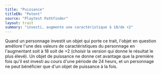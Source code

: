 ```yaml
---
title: "Puissance"
titleEN: "Potent"
source: "Playtest Pathfinder"
layout: trait
summary: "investi, augmente une caractéristique à 18/de +2"
---
```

Quand un personnage investit un objet qui porte ce trait, l'objet en question améliore l'une des valeurs de caractéristiques du personnage en l'augmentant soit à 18 soit de +2 (choisir la version qui donne le résultat le plus élevé). Un objet de puissance ne donne cet avantage que la première fois qu'il est investi au cours d'une période de 24 heurs, et un personnage ne peut bénéficier que d'un objet de puissance à la fois.
